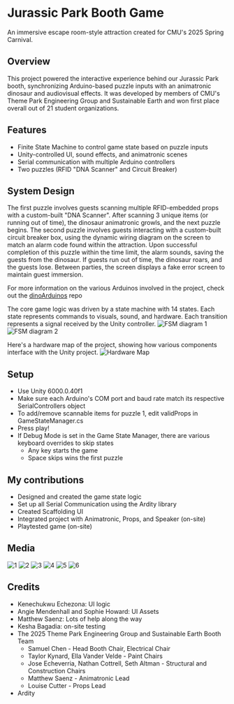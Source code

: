 
# Jurassic Park Booth Game
An immersive escape room-style attraction created for CMU's 2025 Spring Carnival.

## Overview
This project powered the interactive experience behind our Jurassic Park booth, synchronizing Arduino-based puzzle inputs with an animatronic dinosaur and audiovisual effects. It was developed by members of CMU's Theme Park Engineering Group and Sustainable Earth and won first place overall out of 21 student organizations.

## Features
- Finite State Machine to control game state based on puzzle inputs
- Unity-controlled UI, sound effects, and animatronic scenes
- Serial communication with multiple Arduino controllers
- Two puzzles (RFID "DNA Scanner" and Circuit Breaker)

## System Design
The first puzzle involves guests scanning multiple RFID-embedded props with a custom-built "DNA Scanner". After scanning 3 unique items (or running out of time), the dinosaur animatronic growls, and the next puzzle begins. The second puzzle involves guests interacting with a custom-built circuit breaker box, using the dynamic wiring diagram on the screen to match an alarm code found within the attraction. Upon successful completion of this puzzle within the time limit, the alarm sounds, saving the guests from the dinosaur. If guests run out of time, the dinosaur roars, and the guests lose. Between parties, the screen displays a fake error screen to maintain guest immersion.

For more information on the various Arduinos involved in the project, check out the [dinoArduinos](github.com/p0nk0/DinoArduinos) repo

The core game logic was driven by a state machine with 14 states. Each state represents commands to visuals, sound, and hardware. Each transition represents a signal received by the Unity controller.
![FSM diagram 1](Images/FSM1.jpg)
![FSM diagram 2](Images/FSM2.jpg)

Here's a hardware map of the project, showing how various components interface with the Unity project.
![Hardware Map](Images/Map.jpg)

## Setup
- Use Unity 6000.0.40f1
- Make sure each Arduino's COM port and baud rate match its respective SerialControllers object
- To add/remove scannable items for puzzle 1, edit validProps in GameStateManager.cs
- Press play!
- If Debug Mode is set in the Game State Manager, there are various keyboard overrides to skip states
  - Any key starts the game
  - Space skips wins the first puzzle

## My contributions
- Designed and created the game state logic
- Set up all Serial Communication using the Ardity library
- Created Scaffolding UI
- Integrated project with Animatronic, Props, and Speaker (on-site)
- Playtested game (on-site)

## Media
![1](Images/1.jpg)
![2](Images/2.jpg)
![3](Images/3.jpg)
![4](Images/4.png)
![5](Images/5.png)
![6](Images/6.jpg)

## Credits
- Kenechukwu Echezona: UI logic
- Angie Mendenhall and Sophie Howard: UI Assets
- Matthew Saenz: Lots of help along the way
- Kesha Bagadia: on-site testing
- The 2025 Theme Park Engineering Group and Sustainable Earth Booth Team
  - Samuel Chen - Head Booth Chair, Electrical Chair
  - Taylor Kynard, Ella Vander Velde - Paint Chairs
  - Jose Echeverria, Nathan Cottrell, Seth Altman - Structural and Construction Chairs
  - Matthew Saenz - Animatronic Lead
  - Louise Cutter - Props Lead
- Ardity
